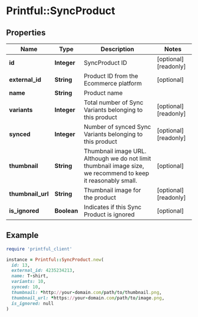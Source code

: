 # Printful::SyncProduct

## Properties

| Name | Type | Description | Notes |
| ---- | ---- | ----------- | ----- |
| **id** | **Integer** | SyncProduct ID | [optional][readonly] |
| **external_id** | **String** | Product ID from the Ecommerce platform | [optional] |
| **name** | **String** | Product name |  |
| **variants** | **Integer** | Total number of Sync Variants belonging to this product | [optional][readonly] |
| **synced** | **Integer** | Number of synced Sync Variants belonging to this product | [optional][readonly] |
| **thumbnail** | **String** | Thumbnail image URL. Although we do not limit thumbnail image size, we recommend to keep it reasonably small. | [optional] |
| **thumbnail_url** | **String** | Thumbnail image for the product | [optional][readonly] |
| **is_ignored** | **Boolean** | Indicates if this Sync Product is ignored | [optional] |

## Example

```ruby
require 'printful_client'

instance = Printful::SyncProduct.new(
  id: 13,
  external_id: 4235234213,
  name: T-shirt,
  variants: 10,
  synced: 10,
  thumbnail: *http://your-domain.com/path/to/thumbnail.png,
  thumbnail_url: *https://your-domain.com/path/to/image.png,
  is_ignored: null
)
```

